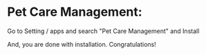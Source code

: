 Pet Care Management:
=========================================================

Go to Setting / apps and search "Pet Care Management" and Install

And, you are done with installation. Congratulations!